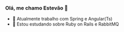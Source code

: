 ### Olá, me chamo Estevão 👋

- 🔭 Atualmente trabalho com Spring e Angular(Ts)
- 🌱 Estou estudando sobre Ruby on Rails e RabbitMQ
